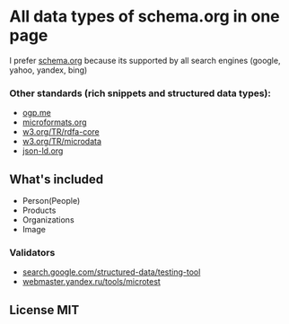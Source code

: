 # All data types of schema.org in one page

I prefer [schema.org](https://schema.org/) because its supported by all search engines (google, yahoo, yandex, bing)

### Other standards (rich snippets and structured data types):

- [ogp.me](http://ogp.me/)
- [microformats.org](http://microformats.org/)
- [w3.org/TR/rdfa-core](https://www.w3.org/TR/rdfa-core/)
- [w3.org/TR/microdata](https://www.w3.org/TR/microdata/)
- [json-ld.org](https://json-ld.org/)

## What's included

- Person(People)
- Products
- Organizations
- Image

### Validators

- [search.google.com/structured-data/testing-tool](https://search.google.com/structured-data/testing-tool/u/0/)
- [webmaster.yandex.ru/tools/microtest](https://webmaster.yandex.ru/tools/microtest/)

## License MIT
